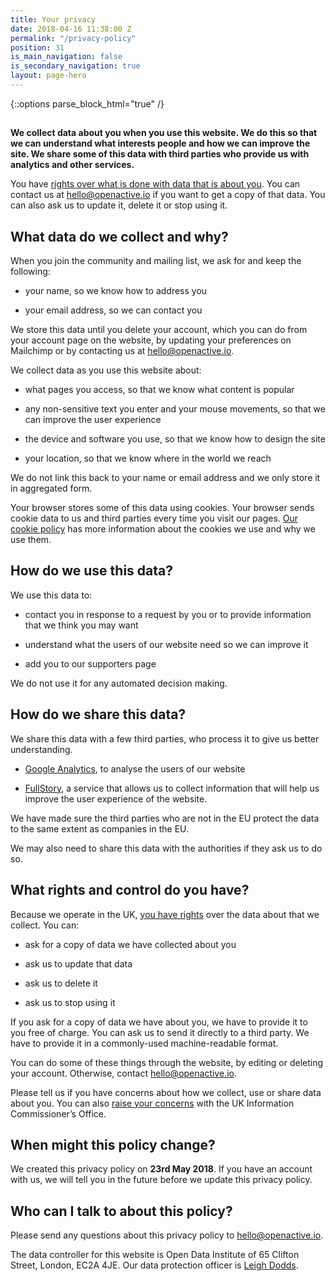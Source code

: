 ```yaml
---
title: Your privacy
date: 2018-04-16 11:38:00 Z
permalink: "/privacy-policy"
position: 31
is_main_navigation: false
is_secondary_navigation: true
layout: page-hero
---
```


{::options parse_block_html="true" /}
<article class="title-row">
<h2 class="sub-heading-two"></h2>
<div class="one">
<!--  ---------------->
<!-- YOUR CONTENT  GOES IN THIS CONTAINER -->
<!--  ---------------->

**We collect data about you when you use this website. We do this so that we can understand what interests people and how we can improve the site. We share some of this data with third parties who provide us with analytics and other services.**


You have [rights over what is done with data that is about you](https://ico.org.uk/for-the-public/). You can contact us at [hello@openactive.io](mailto:hello@openactive.io) if you want to get a copy of that data. You can also ask us to update it, delete it or stop using it.


## What data do we collect and why?

When you join the community and mailing list, we ask for and keep the following:

* your name, so we know how to address you

* your email address, so we can contact you

We store this data until you delete your account, which you can do from your account page on the website, by updating your preferences on Mailchimp or by contacting us at [hello@openactive.io](mailto:hello@openactive.io).

We collect data as you use this website about:

* what pages you access, so that we know what content is popular

* any non-sensitive text you enter and your mouse movements, so that we can improve the user experience 

* the device and software you use, so that we know how to design the site

* your location, so that we know where in the world we reach

We do not link this back to your name or email address and we only store it in aggregated form.

Your browser stores some of this data using cookies. Your browser sends cookie data to us and third parties every time you visit our pages. [Our cookie policy](https://theodi.org/about-the-odi/legal/cookie-policy/) has more information about the cookies we use and why we use them.


## How do we use this data?

We use this data to:

* contact you in response to a request by you or to provide information that we think you may want

* understand what the users of our website need so we can improve it

* add you to our supporters page 

We do not use it for any automated decision making.


## How do we share this data?

We share this data with a few third parties, who process it to give us better understanding.

* [Google Analytics](https://www.google.com/analytics/#?modal_active=none), to analyse the users of our website

* [FullStory](https://www.fullstory.com/), a service that allows us to collect information that will help us improve the user experience of the website.

We have made sure the third parties who are not in the EU protect the data to the same extent as companies in the EU.

We may also need to share this data with the authorities if they ask us to do so.


## What rights and control do you have?

Because we operate in the UK, [you have rights](https://ico.org.uk/for-organisations/guide-to-the-general-data-protection-regulation-gdpr/individual-rights/) over the data about that we collect. You can:

* ask for a copy of data we have collected about you

* ask us to update that data

* ask us to delete it

* ask us to stop using it

If you ask for a copy of data we have about you, we have to provide it to you free of charge. You can ask us to send it directly to a third party. We have to provide it in a commonly-used machine-readable format.

You can do some of these things through the website, by editing or deleting your account. Otherwise, contact [hello@openactive.io](mailto:hello@openactive.io).

Please tell us if you have concerns about how we collect, use or share data about you. You can also [raise your concerns](https://ico.org.uk/for-the-public/raising-concerns/) with the UK Information Commissioner’s Office.


## When might this policy change?

We created this privacy policy on **23rd May 2018**. If you have an account with us, we will tell you in the future before we update this privacy policy.


## Who can I talk to about this policy?

Please send any questions about this privacy policy to [hello@openactive.io](mailto:hello@openactive.io). 

The data controller for this website is Open Data Institute of 65 Clifton Street, London, EC2A 4JE. Our data protection officer is [Leigh Dodds](mailto:leigh.dodds@theodi.org).


</div>
</article>